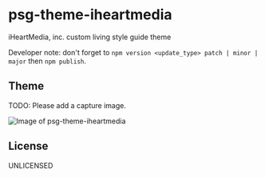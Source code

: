 # psg-theme-iheartmedia

iHeartMedia, inc. custom living style guide theme

Developer note: don't forget to `npm version <update_type> patch | minor | major` then `npm publish`.

## Theme

TODO: Please add a capture image.

![Image of psg-theme-iheartmedia](https://octodex.github.com/images/yaktocat.png)

## License

UNLICENSED
